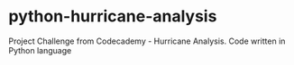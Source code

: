 # python-hurricane-analysis
Project Challenge from Codecademy - Hurricane Analysis. Code written in Python language
